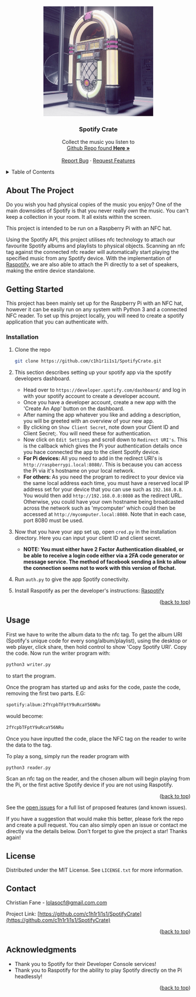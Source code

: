 <div id="top"></div>

<!-- PROJECT LOGO -->
<br />
<div align="center">
  <a href="https://github.com/c1h1r1i1s1/SpotifyCrate">
    <img src="logo.jpg" alt="Logo" width="300" height="300">
  </a>

<h3 align="center">Spotify Crate</h3>

  <p align="center">
    Collect the music you listen to
    <br />
    <a href="https://github.com/c1h1r1i1s1/SpotifyCrate">Github Repo found<strong> Here »</strong></a>
    <br />
    <br />
    <a href="https://github.com/c1h1r1i1s1/SpotifyCrate/issues">Report Bug</a>
    ·
    <a href="https://github.com/c1h1r1i1s1/SpotifyCrate/issues">Request Features</a>
  </p>
</div>



<!-- TABLE OF CONTENTS -->
<details>
  <summary>Table of Contents</summary>
  <ol>
    <li>
      <a href="#about-the-project">About The Project</a>
    </li>
    <li>
      <a href="#getting-started">Getting Started</a>
      <ul>
        <li><a href="#prerequisites">Prerequisites</a></li>
        <li><a href="#installation">Installation</a></li>
      </ul>
    </li>
    <li><a href="#usage">Usage</a></li>
    <li><a href="#contact">Contact</a></li>
    <li><a href="#acknowledgments">Acknowledgments</a></li>
  </ol>
</details>


<!-- ABOUT THE PROJECT -->
## About The Project

Do you wish you had physical copies of the music you enjoy? One of the main downsides of Spotify is that you never really *own* the music. You can't keep a collection in your room. It all exists within the screen.

This project is intended to be run on a Raspberry Pi with an NFC hat.

Using the Spotify API, this project utilises nfc technology to attach our favourite Spotify albums and playlists to physical objects. Scanning an nfc tag against the connected nfc reader will automatically start playing the specified music from any Spotify device. With the implementation of <a href="https://github.com/dtcooper/raspotify">Raspotify</a>, we are also able to attach the Pi directly to a set of speakers, making the entire device standalone. 


<!-- GETTING STARTED -->
## Getting Started

This project has been mainly set up for the Raspberry Pi with an NFC hat, however it can be easily run on any system with Python 3 and a connected NFC reader.
To set up this project locally, you will need to create a spotify application that you can authenticate with. 

### Installation

1. Clone the repo
   ```sh
   git clone https://github.com/c1h1r1i1s1/SpotifyCrate.git
   ```
2. This section describes setting up your spotify app via the spotify developers dashboard.
   * Head over to `https://developer.spotify.com/dashboard/` and log in with your spotify account to create a developer account.
   * Once you have a developer account, create a new app with the 'Create An App' button on the dashboard.
   * After naming the app whatever you like and adding a description, you will be greeted with an overview of your new app.
   * By clicking on `Show Client Secret`, note down your Client ID and Client Secret;. You will need these for authentication.
   * Now click on `Edit Settings` and scroll down to `Redirect URI's`. This is the callback which gives the Pi your authentication details once you hace connected the app to the client Spotify device.
   * <b> For Pi devices: </b> All you need to add in the redirect URI's is `http://raspberrypi.local:8080/`. This is because you can access the Pi via it's hostname on your local network.
   * <b> For others: </b> As you need the program to redirect to your device via the same local address each time, you must have a reserved local IP address set for your device that you can use such as `192.168.0.8`. You would then add `http://192.168.0.8:8080` as the redirect URL. Otherwise, you could have your own hostname being broadcasted across the network such as 'mycomputer' which could then be accessed at `http://mycomputer.local:8080`. Note that in each case, port 8080 must be used.

3. Now that you have your app set up, open `cred.py` in the installation directory. Here you can input your client ID and client secret.
   * <b> NOTE: You must either have 2 Factor Authentication disabled, or be able to receive a login code either via a 2FA code generator or message service. The method of facebook sending a link to allow the connection seems not to work with this version of fbchat.</b>

4. Run `auth.py` to give the app Spotify conectivity.

5. Install Raspotify as per the developer's instructions: <a href="https://github.com/dtcooper/raspotify">Raspotify</a>

<p align="right">(<a href="#top">back to top</a>)</p>

<!-- USAGE EXAMPLES -->
## Usage

First we have to write the album data to the nfc tag. To get the album URI (Spotify's unique code for every song/album/playlist), using the desktop or web player, click share, then hold control to show 'Copy Spotify URI'. Copy the code. Now run the writer program with:
   ```sh
   python3 writer.py
   ```
to start the program.

Once the program has started up and asks for the code, paste the code, removing the first two parts. E.G:
   ```sh
   spotify:album:2fYcpbTFptY9uRcaY56NRu
   ```
would become:
   ```sh
   2fYcpbTFptY9uRcaY56NRu
   ```

Once you have inputted the code, place the NFC tag on the reader to write the data to the tag.



To play a song, simply run the reader program with
   ```sh
   python3 reader.py
   ```
Scan an nfc tag on the reader, and the chosen album will begin playing from the Pi, or the first active Spotify device if you are not using Raspotify.
</p>

<p align="right">(<a href="#top">back to top</a>)</p>


See the [open issues](https://github.com/c1h1r1i1s1/SpotifyCrate/issues) for a full list of proposed features (and known issues).

If you have a suggestion that would make this better, please fork the repo and create a pull request. You can also simply open an issue or contact me directly via the details below.
Don't forget to give the project a star! Thanks again!

<!-- LICENSE -->
## License

Distributed under the MIT License. See `LICENSE.txt` for more information.

<!-- CONTACT -->
## Contact

Christian Fane - lolasocf@gmail.com.com

Project Link: [https://github.com/c1h1r1i1s1/SpotifyCrate](https://github.com/c1h1r1i1s1/SpotifyCrate)

<p align="right">(<a href="#top">back to top</a>)</p>



<!-- ACKNOWLEDGMENTS -->
## Acknowledgments

* Thank you to Spotify for their Developer Console services!
* Thank you to Raspotify for the ability to play Spotify directly on the Pi headlessly!

<p align="right">(<a href="#top">back to top</a>)</p>



<!-- MARKDOWN LINKS & IMAGES -->
<!-- https://www.markdownguide.org/basic-syntax/#reference-style-links -->
[issues-shield]: https://img.shields.io/github/issues/c1h1r1i1s1/SpotifyCrate.svg?style=for-the-badge
[issues-url]: https://github.com/c1h1r1i1s1/SpotifyCrate/issues
[product-screenshot]: images/screenshot.png
